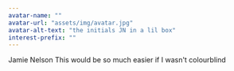 ```yaml
---
avatar-name: ""
avatar-url: "assets/img/avatar.jpg"
avatar-alt-text: "the initials JN in a lil box"
interest-prefix: ""
---
```

Jamie Nelson
This would be so much easier 
if I wasn't colourblind

